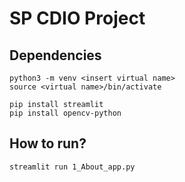 # SP CDIO Project

## Dependencies

```
python3 -m venv <insert virtual name>
source <virtual name>/bin/activate

pip install streamlit
pip install opencv-python
```

## How to run?

```
streamlit run 1_About_app.py
```